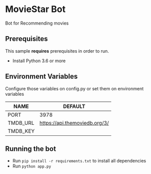 # MovieStar Bot

Bot for Recommending movies

## Prerequisites

This sample **requires** prerequisites in order to run.

- Install Python 3.6 or more

## Environment Variables

Configure those variables on config.py or set them on environment variables

 **NAME**                   | **DEFAULT**                     
----------------------------|---------------------------------
 PORT                       | 3978                                                                         
 TMDB\_URL                  | https://api.themoviedb.org/3/ 
 TMDB\_KEY                  |                                 


## Running the bot
- Run `pip install -r requirements.txt` to install all dependencies
- Run `python app.py`
